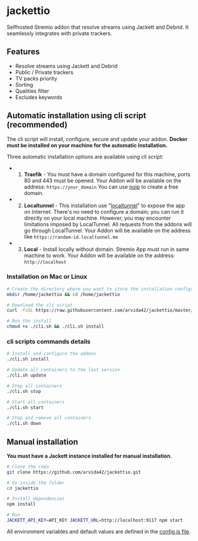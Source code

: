 # jackettio

Selfhosted Stremio addon that resolve streams using Jackett and Debrid. It seamlessly integrates with private trackers.

## Features

- Resolve streams using Jackett and Debrid
- Public / Private trackers
- TV packs priority
- Sorting
- Qualities filter
- Excludes keywords

## Automatic installation using cli script (recommended)

The cli script will install, configure, secure and update your addon. **Docker must be installed on your machine for the automatic installation.**

Three automatic installation options are available using cli script:

- 1) **Traefik** - 
 You must have a domain configured for this machine, ports 80 and 443 must be opened.
 Your Addon will be available on the address: `https://your_domain`
 You can use [noip](https://www.noip.com) to create a free domain.

- 2) **Localtunnel** - 
 This installation use "[localtunnel](https://localtunnel.me/)" to expose the app on Internet.
 There's no need to configure a domain; you can run it directly on your local machine.
 However, you may encounter limitations imposed by LocalTunnel.
 All requests from the addons will go through LocalTunnel.
 Your Addon will be available on the address like `https://random-id.localtunnel.me`

- 3) **Local** - 
 Install locally without domain. Stremio App must run in same machine to work.
 Your Addon will be available on the address: `http://localhost`

### Installation on Mac or Linux

```sh
# Create the directory where you want to store the installation configs
mkdir /home/jackettio && cd /home/jackettio

# Download the cli script
curl -fsSL https://raw.githubusercontent.com/arvida42/jackettio/master/cli.sh -o cli.sh

# Run the install
chmod +x ./cli.sh && ./cli.sh install
```


### cli scripts commands details
```sh
# Install and configure the addons
./cli.sh install

# Update all containers to the last version
./cli.sh update

# Stop all containers
./cli.sh stop

# Start all containers
./cli.sh start

# Stop and remove all containers.
./cli.sh down
```

## Manual installation

**You must have a Jackett instance installed for manual installation.**

```sh
# Clone the repo
git clone https://github.com/arvida42/jackettio.git

# Go inside the folder
cd jackettio

# Install dependencies
npm install

# Run
JACKETT_API_KEY=API_KEY JACKETT_URL=http://localhost:9117 npm start
```

All environment variables and default values are defined in the [config.js file](https://github.com/arvida42/jackettio/blob/master/src/lib/config.js).